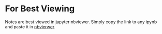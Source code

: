 # For Best Viewing

Notes are best viewed in jupyter nbviewer. 
Simply copy the link to any ipynb and paste 
it in [nbvierwer](https://nbviewer.jupyter.org/).
